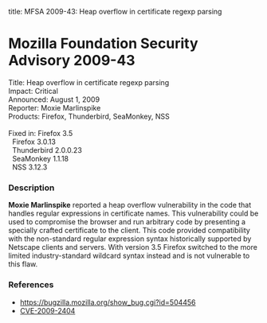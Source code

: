 title: MFSA 2009-43: Heap overflow in certificate regexp parsing

<h1>Mozilla Foundation Security Advisory 2009-43</h1>

<p>
<span class="label">Title:</span>      Heap overflow in certificate regexp parsing<br/>
<span class="label">Impact:</span>     Critical<br/>
<span class="label">Announced:</span>  August 1, 2009<br/>
<span class="label">Reporter:</span>   Moxie Marlinspike<br/>
<span class="label">Products:</span>   Firefox, Thunderbird, SeaMonkey, NSS<br/>
<br/>
<span class="label">Fixed in:</span>   Firefox 3.5<br/>
<span class="label">&#160;</span>      Firefox 3.0.13<br/>
<span class="label">&#160;</span>      Thunderbird 2.0.0.23<br/>
<span class="label">&#160;</span>      SeaMonkey 1.1.18<br/>
<span class="label">&#160;</span>      NSS 3.12.3<br/>
</p>


<h3>Description</h3>

<p><strong>Moxie Marlinspike</strong> reported a heap overflow vulnerability
in the code that handles regular expressions in certificate names. This
vulnerability could be used to compromise the browser and run arbitrary code
by presenting a specially crafted certificate to the client. This code
provided compatibility with the non-standard regular expression syntax
historically supported by Netscape clients and servers. With version 3.5
Firefox switched to the more limited industry-standard wildcard syntax
instead and is not vulnerable to this flaw.
</p>

<h3>References</h3>

<ul>
  <li><a href="https://bugzilla.mozilla.org/show_bug.cgi?id=504456">
    https://bugzilla.mozilla.org/show_bug.cgi?id=504456</a></li>
  <li><a class="ex-ref" href="http://cve.mitre.org/cgi-bin/cvename.cgi?name=CVE-2009-2404">CVE-2009-2404</a></li>

</ul>



